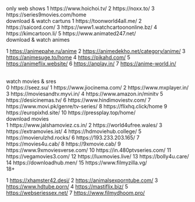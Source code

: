 






<br>
only web shows
1 https://www.hoichoi.tv/
2 https://noxx.to/
3 https://series9movies.com/home

<br>
download & watch cartuns
1 https://toonworld4all.me/
2 https://saicord.com/
3 https://www1.watchcartoononline.bz/
4 https://kimcartoon.li/
5 https://www.animated247.net/



<br>
download & watch animes
<br>

1 https://animepahe.ru/anime
2 https://animedekho.net/category/anime/
3 https://animesuge.to/home
4 https://pikahd.com/
5 https://animeflix.website/
6 https://anplay.in/
7 https://anime-world.in/



<br>
watch movies & sres
<br>
0 https://seez.su/
1 https://www.jiocinema.com/
2 https://www.mxplayer.in/
3 https://moviesandtv.myvi.in/
4 https://www.amazon.in/minitv
5 https://desicinemas.tv/
6 https://www.hindimoviestv.com/
7 https://www.movi.pk/genre/tv-series/
8 https://flixhq.click/home
9 https://europixhd.site/
10 https://pressplay.top/home/



<br>
download movies
<br>
1 https://www.jalshamoviez.cs.in/
2 https://world4ufree.wales/
3 https://extramovies.ist/
4 https://hdmoviehub.college/
5 https://movierulzhd.rocks/
6 https://193.233.203.165/
7 https://movies4u.cab/
8 https://9xmovie.cab/
9 https://www.9xmoviesverse.com/
10 https://in.480ptvseries.com/
11 https://vegamovies3.com/
12 https://luxmovies.live/
13 https://bolly4u.care/
14 https://downloadhub.men/
15 https://www.filmyzilla.vg/

<br>
18+
<br>

1 https://xhamster42.desi/
2 https://animalsexporntube.com/
3  https://www.hdtube.porn/
4 https://mastiflix.biz/
5 https://webseriessex.net/
7 https://www.filmydhoom.pro/

